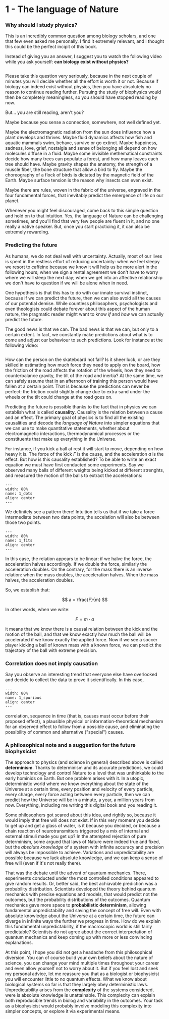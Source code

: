# 1 - The language of Nature

### Why should I study physics?
This is an incredibly common question among biology scholars, and one that few even asked me personally. I find it extremely relevant, and I thought this could be the perfect incipit of this book.

Instead of giving you an answer, I suggest you to watch the following video while you ask yourself: **can biology exist without physics?**


```{video} https://player.vimeo.com/video/1065802669?h=a3ea51e85c&amp;badge=0&amp;autopause=0&amp;player_id=0&amp;app_id=58479
```


Please take this question very seriously, because in the next couple of minutes you will decide whether all the effort is worth it or not. Because if biology can indeed exist without physics, then you have absolutely no reason to continue reading further. Pursuing the study of biophysics would then be completely meaningless, so you should have stopped reading by now.

But... you are still reading, aren't you? 

Maybe because you sense a connection, somewhere, not well defined yet.

Maybe the electromagnetic radiation from the sun does influence how a plant develops and thrives.
Maybe fluid dynamics affects how fish and aquatic mammals swim, behave, survive or go extinct.
Maybe happiness, sadness, love, grief, nostalgia and sense of belonging all depend on how molecules diffuse in a fluid.
Maybe some invisible methematical constraints decide how many trees can populate a forest, and how many leaves each tree should have.
Maybe gravity shapes the anatomy, the strength of a muscle fiber, the bone structure that allow a bird to fly.
Maybe the choreography of a flock of birds is dictated by the magnetic field of the Earth.
Maybe surface tension is the reason why insects can even exist.

Maybe there are rules, woven in the fabric of the universe, engraved in the four fundamental forces, that inevitably predict the emergence of life on our planet.

Whenever you might feel discouraged, come back to this simple question and hold on to that intuition.
Yes, the language of Nature can be challenging sometimes, and you'll find that very few people are fluent in it, and no one really a native speaker. But, once you start practicing it, it can also be extremely rewarding.

### Predicting the future
As humans, we do not deal well with uncertainty. Actually, most of our lives is spent in the restless effort of reducing uncertainty: when we feel sleepy we resort to caffeine because we know it will help us be more alert in the following hours; when we sign a rental agreement we don't have to worry where we will sleep the next day; when we get into an affective relationship we don't have to question if we will be alone when in need.

One hypothesis is that this has to do with our innate survival instinct, because if we can predict the future, then we can also avoid all the causes of our potential demise. While countless philosophers, psychologists and even theologists could debate forever about this aspect of the human nature, the pragmatic reader might want to know *if* and *how* we can actually predict the future.

The good news is that we can. The bad news is that we can, but only to a certain extent. In fact, we constantly make predictions about what is to come and adjust our behaviour to such predictions. Look for instance at the following video:

```{video} https://player.vimeo.com/video/762047045?badge=0&amp;autopause=0&amp;player_id=0&amp;app_id=58479
```

How can the person on the skateboard not fall? Is it sheer luck, or are they skilled in estimating how much force they need to apply on the board, how the friction of the road affects the rotation of the wheels, how they need to counterbalance gravity, the tilt of the road and inertia? At the same time, we can safely assume that in an afternoon of training this person would have fallen at a certain point. That is because the predictions can never be perfect: the friction could slightly change due to extra sand under the wheels or the tilt could change at the road goes on.

Predicting the future is possible thanks to the fact that in physics we can establish what is called **causality**. Causality is the relation between a cause and an effect. The primary goal of physics is to find all the existing causalities and decode the *language of Nature* into simpler equations that we can use to make quantitative statements, whether about electromagnetic interactions, thermodynamical processes or the constituents that make up everything in the Universe.

For instance, if you kick a ball at rest it will start to move, depending on how heavy it is. The force of the kick $F$ is the cause, and the acceleration $a$ is the effect. But how is this causality established? To be able to write an exact equation we must have first conducted some experiments. Say we observed many balls of different weights being kicked at different strenghts, and measured the motion of the balls to extract the accelerations:

```{figure} ../figures/chap1_dots.png
---
width: 80%
name: 1_dots
align: center
---
```

We definitely see a pattern there! Intuition tells us that if we take a force intermediate between two data points, the accelation will also be between those two points.

```{figure} ../figures/chap1_fits.png
---
width: 80%
name: 1_fits
align: center
---
```

In this case, the relation appears to be linear: if we halve the force, the acceleration halves accordingly. If we double the force, similarly the acceleration doubles. On the contrary, for the mass there is an inverse relation: when the mass doubles, the acceleration halves. When the mass halves, the acceleration doubles.

So, we establish that:

$$
a = \frac{F}{m}
$$

In other words, when we write:

$$
F = m \cdot a
$$

it means that we know there is a causal relation between the kick and the motion of the ball, and that we know exactly how much the ball will be accelerated if we know exactly the applied force. Now if we see a soccer player kicking a ball of known mass with a known force, we can predict the trajectory of the ball with extreme precision.

### Correlation does not imply causation

Say you observe an interesting trend that everyone else have overlooked and decide to collect the data to prove it scientifically. In this case, 

```{figure} ../figures/chap1_spuriouscorr.svg
---
width: 80%
name: 1_spurious
align: center
---
```

correlation, sequence in time (that is, causes must occur before their proposed effect), a plausible physical or information-theoretical mechanism for an observed effect to follow from a possible cause, and eliminating the possibility of common and alternative ("special") causes. 

### A philosophical note and a suggestion for the future biophysicist
The approach to physics (and science in general) described above is called **determinism**. Thanks to determinism and its accurate predictions, we could develop technology and control Nature to a level that was unthinkable to the early hominids on Earth. But one problem arises with it. In a utopic, deterministic world where we know everything about the state of the Universe at a certain time, every position and velocity of every particle, every charge, every force acting between every particle, then we can predict how the Universe will be in a minute, a year, a million years from now. Everything, including me writing this digital book and you reading it.

Some philosophers got scared about this idea, and rightly so, because it would imply that free will does not exist. If in this very moment you decide to get up and get a glass of water, is it because you decided, or because a chain reaction of neurotransmitters triggered by a mix of internal and external stimuli made you get up? In the attempted rejection of pure determinism, some argued that laws of Nature were indeed true and fixed, but the *absolute knowledge* of a system with infinite accuracy and precision will always be impossible to achieve. Variations and unpredictability are possible because we lack absolute knowledge, and we can keep a sense of free will (even if it's not really there).

That was the debate until the advent of quantum mechanics. There, experiments conducted under the most controlled conditions appeared to give random results. Or, better said, the best achiavable prediction was a probability distribution. Scientists developed the theory behind quantum mechanics with precise equations and models, that would predict not the outcomes, but the probability distributions of the outcomes. Quantum mechanics gave more space to **probabilistic determinism**, allowing fundamental unpredictability and saving the concept of free will. Even with absolute knowledge about the Universe at a certain time, the future can diverge in infinite ways the further we progress in time. How do we explain this fundamental unpredictability, if the macroscopic world is still fairly predictable? Scientists do not agree about the correct interpretation of quantum mechanics and keep coming up with more or less convincing explanations.

At this point, I hope you did not get a headache from this philosophical diversion. You can of course build your own beliefs about the nature of science, you can change your mind multiple times throughout your career and even allow yourself not to worry about it. But if you feel lost and seek my personal advice, let me reassure you that as a biologist or biophysicist you will encounter little to no quantum effects. What we know about biological systems so far is that they largely obey deterministic laws. Unpredictability arises from the **complexity** of the systems considered, were is absolute knowledge is unattainable. This complexity can explain both reproducible trends in biolog and variability in the outcomes. Your task as a biophysicist would probably involve modeling this complexity into simpler concepts, or explore it via experimental means. 



